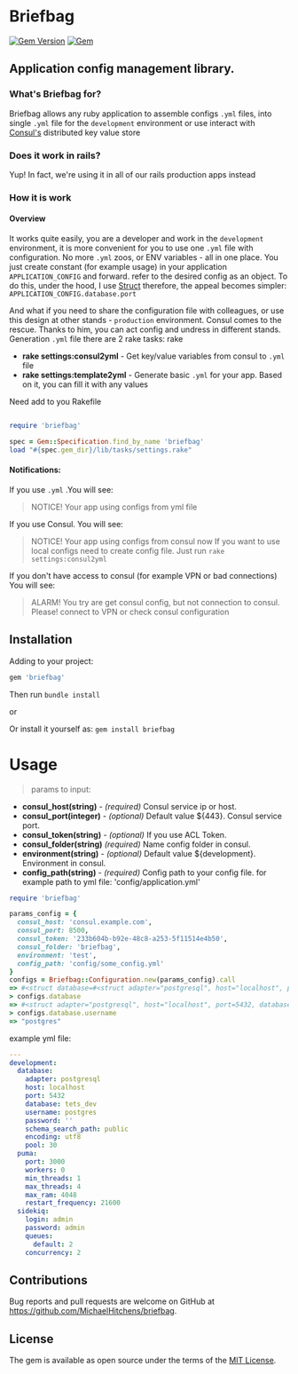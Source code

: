 # Briefbag

[![Gem Version](https://badge.fury.io/rb/briefbag.svg)](https://badge.fury.io/rb/briefbag)
[![Gem](https://img.shields.io/gem/dt/briefbag.svg)](https://rubygems.org/gems/briefbag)


## Application config management library.

### What's Briefbag for?

Briefbag allows any ruby application to assemble configs `.yml` files, into single `.yml` file for the `development` environment 
or use interact with [Consul's](http://www.consul.io/) distributed key value store

### Does it work in rails?
Yup! In fact, we're using it in all of our rails production apps instead

### How it is work
#### Overview
It works quite easily,
you are a developer and work in the `development` environment, it is more convenient for you to use one `.yml` file with configuration. 
No more `.yml` zoos, or ENV variables -  all in one place.
You just create constant (for example usage) in your application `APPLICATION_CONFIG` and forward.
refer to the desired config as an object. To do this, under the hood, I use [Struct](https://ruby-doc.org/core-2.7.5/Struct.html)
therefore, the appeal becomes simpler: `APPLICATION_CONFIG.database.port`

And what if you need to share the configuration file with colleagues, or use this design at other stands - `production` environment. 
Consul comes to the rescue. Thanks to him, you can act config and undress in different stands.
Generation `.yml` file there are 2 rake tasks: rake

- **rake settings:consul2yml** -  Get key/value variables from consul to `.yml` file
- **rake settings:template2yml** - Generate basic `.yml` for your app. Based on it, you can fill it with any values


Need add to you Rakefile
```ruby

require 'briefbag'

spec = Gem::Specification.find_by_name 'briefbag'
load "#{spec.gem_dir}/lib/tasks/settings.rake"
```

#### Notifications:
If you use `.yml` .You will see: 
> NOTICE! Your app using configs from yml file

If you use Consul. You will see: 

> NOTICE! Your app using configs from consul now
If you want to use local configs need to create config file. Just run `rake settings:consul2yml`


If you don't have access to consul (for example VPN or bad connections)
You will see:
>ALARM! You try are get consul config, but not connection to consul.
Please! connect to VPN or check consul configuration

## Installation
Adding to your project:

```ruby
gem 'briefbag'
```
Then run `bundle install`

or 

Or install it yourself as:
`gem install briefbag`

# Usage
> params to input:
- **consul_host(string)** -  *(required)* Consul service ip or host.
- **consul_port(integer)** - *(optional)* Default value ${443}. Consul service port.
- **consul_token(string)** - *(optional)* If you use ACL Token.
- **consul_folder(string)** *(required)* Name config folder in consul.
- **environment(string)** - *(optional)* Default value ${development}. Environment in consul.
- **config_path(string)** - *(required)* Сonfig path to your config file. for example path to yml file:  'config/application.yml'

```ruby
require 'briefbag'

params_config = {
  consul_host: 'consul.example.com',
  consul_port: 8500,
  consul_token: '233b604b-b92e-48c8-a253-5f11514e4b50',
  consul_folder: 'briefbag',
  environment: 'test', 
  config_path: 'config/some_config.yml' 
}
configs = Briefbag::Configuration.new(params_config).call
=> #<struct database=#<struct adapter="postgresql", host="localhost", port=5432, database="tets_dev", username="postgres", password=""... 
> configs.database
=> #<struct adapter="postgresql", host="localhost", port=5432, database="tets_dev", username="postgres", password=""... 
> configs.database.username
=> "postgres"

```
example yml file: 

```yml
---
development:
  database:
    adapter: postgresql
    host: localhost
    port: 5432
    database: tets_dev
    username: postgres
    password: ''
    schema_search_path: public
    encoding: utf8
    pool: 30
  puma:
    port: 3000
    workers: 0
    min_threads: 1
    max_threads: 4
    max_ram: 4048
    restart_frequency: 21600
  sidekiq:
    login: admin
    password: admin
    queues:
      default: 2
    concurrency: 2
```

## Contributions

Bug reports and pull requests are welcome on GitHub at https://github.com/MichaelHitchens/briefbag.

## License

The gem is available as open source under the terms of the [MIT License](https://opensource.org/licenses/MIT).
